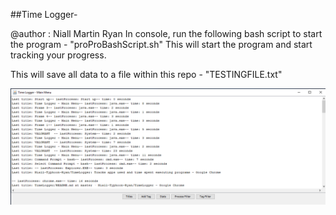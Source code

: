##Time Logger-

@author : Niall Martin Ryan 
In console, run the following bash script to start the program - "proProBashScript.sh"
This will start the program and start tracking your progress.

This will save all data to a file within this repo - "TESTINGFILE.txt"

![ExampleScreenCap](https://github.com/niallmartinryan/TimeLogger/blob/master/ExampleScreenCap.png?raw=true)
